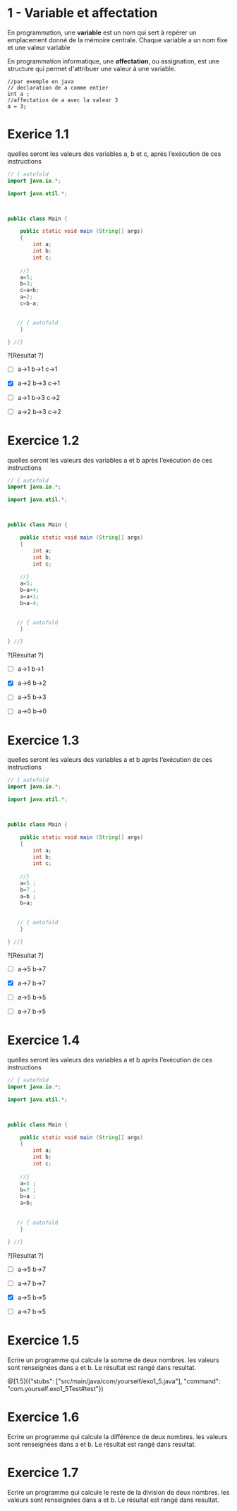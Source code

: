 # 1 - Variable et affectation 

En programmation, une **variable** est un nom qui sert à repérer un emplacement donné de la mémoire centrale.
Chaque variable a  un nom fixe et une valeur variable 

En  programmation informatique, une **affectation**, ou assignation, est une structure qui permet d'attribuer une valeur à une variable.

```
//par exemple en java
// declaration de a comme entier
int a ;
//affectation de a avec la valeur 3
a = 3;
```


# Exerice 1.1 
quelles seront les valeurs des variables a, b et c, après l’exécution de ces  instructions 
```java 
// { autofold
import java.io.*;

import java.util.*;



public class Main {

    public static void main (String[] args)  
    {
        int a;
        int b;
        int c;
        
    //}  
    a=5;
    b=3; 
    c=a+b;
    a=2;
    c=b-a;

       
   // { autofold
    }

} //}
```

?[Résultat ?]
-[ ] a->1 b->1 c->1 
-[x] a->2 b->3 c->1
-[ ] a->1 b->3 c->2
-[ ] a->2 b->3 c->2


# Exercice 1.2
quelles seront les valeurs des variables a et b après l’exécution de ces  instructions 
```java 
// { autofold
import java.io.*;

import java.util.*;



public class Main {

    public static void main (String[] args)  
    {
        int a;
        int b;
        int c;
        
    //}  
    a=5;
    b=a+4;
    a=a+1;
    b=a-4;

       
   // { autofold
    }

} //}
```

?[Résultat ?]
-[ ] a->1 b->1  
-[x] a->6 b->2 
-[ ] a->5 b->3
-[ ] a->0 b->0


# Exercice 1.3
quelles seront les valeurs des variables a et b  après l’exécution de ces  instructions 
```java runnable
// { autofold
import java.io.*;

import java.util.*;



public class Main {

    public static void main (String[] args)  
    {
        int a;
        int b;
        int c;
        
    //}  
    a=5 ;
    b=7 ;
    a=b ;
    b=a;
    
       
   // { autofold
    }

} //}
```

?[Résultat ?]
-[ ] a->5 b->7  
-[x] a->7 b->7 
-[ ] a->5 b->5
-[ ] a->7 b->5 


# Exercice 1.4
quelles seront les valeurs des variables a et b  après l’exécution de ces  instructions 
```java
// { autofold
import java.io.*;

import java.util.*;



public class Main {

    public static void main (String[] args)  
    {
        int a;
        int b;
        int c;
        
    //}  
    a=5 ;
    b=7 ;
    b=a ;
    a=b;
    
       
   // { autofold
    }

} //}
```

?[Résultat ?]
-[ ] a->5 b->7  
-[ ] a->7 b->7 
-[x] a->5 b->5
-[ ] a->7 b->5 




# Exercice 1.5 
Ecrire un programme qui calcule la somme de deux nombres.
les valeurs sont renseignées dans a et b. Le résultat est rangé dans resultat.

@[1.5]({"stubs": ["src/main/java/com/yourself/exo1_5.java"], "command": "com.yourself.exo1_5Test#test"})

# Exercice 1.6 
Ecrire un programme qui calcule la différence de deux nombres.
les valeurs sont renseignées dans a et b. Le résultat est rangé dans resultat.


# Exercice 1.7 
Ecrire un programme qui calcule le reste de la division de deux nombres.
les valeurs sont renseignées dans a et b. Le résultat est rangé dans resultat.




